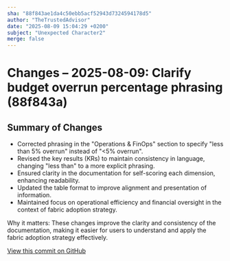 ```yaml
---
sha: "88f843ae1da4c50ebb5acf52943d7324594178d5"
author: "TheTrustedAdvisor"
date: "2025-08-09 15:04:29 +0200"
subject: "Unexpected Character2"
merge: false
---
```


# Changes – 2025-08-09: Clarify budget overrun percentage phrasing (88f843a)

## Summary of Changes

- Corrected phrasing in the "Operations & FinOps" section to specify "less than 5% overrun" instead of "&lt;5% overrun".
- Revised the key results (KRs) to maintain consistency in language, changing "less than" to a more explicit phrasing.
- Ensured clarity in the documentation for self-scoring each dimension, enhancing readability.
- Updated the table format to improve alignment and presentation of information.
- Maintained focus on operational efficiency and financial oversight in the context of fabric adoption strategy.

Why it matters: These changes improve the clarity and consistency of the documentation, making it easier for users to understand and apply the fabric adoption strategy effectively.

[View this commit on GitHub](https://github.com/TheTrustedAdvisor/FabricAdoptionFramework/commit/88f843ae1da4c50ebb5acf52943d7324594178d5)
